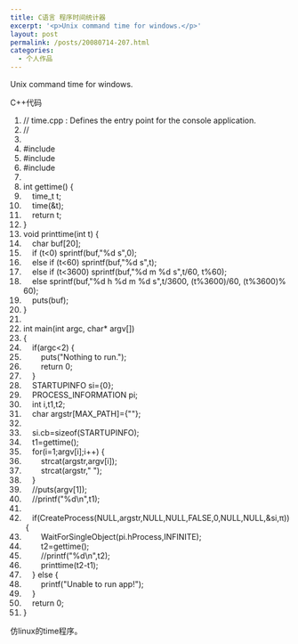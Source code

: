 ```yaml
---
title: C语言 程序时间统计器
excerpt: '<p>Unix command time for windows.</p>'
layout: post
permalink: /posts/20080714-207.html
categories:
  - 个人作品
---
```

Unix command time for windows.

<div class="codeText">
  <div class="codeHead">
    C++代码
  </div>
  
  <ol class="dp-cpp" start="1">
    <li class="alt">
      <span><span class="comment">//&nbsp;time.cpp&nbsp;:&nbsp;Defines&nbsp;the&nbsp;entry&nbsp;point&nbsp;for&nbsp;the&nbsp;console&nbsp;application.</span><span>&nbsp;&nbsp;</span></span>
    </li>
    <li class="">
      <span><span class="comment">//</span><span>&nbsp;&nbsp;</span></span>
    </li>
    <li class="alt">
      <span>&nbsp;&nbsp;</span>
    </li>
    <li class="">
      <span><span class="preprocessor">#include&nbsp;<stdio.h></span><span>&nbsp;&nbsp;</span></span>
    </li>
    <li class="alt">
      <span><span class="preprocessor">#include&nbsp;<time.h></span><span>&nbsp;&nbsp;</span></span>
    </li>
    <li class="">
      <span><span class="preprocessor">#include&nbsp;<windows.h></span><span>&nbsp;&nbsp;</span></span>
    </li>
    <li class="alt">
      <span>&nbsp;&nbsp;</span>
    </li>
    <li class="">
      <span><span class="datatypes">int</span><span>&nbsp;gettime()&nbsp;{&nbsp;&nbsp;</span></span>
    </li>
    <li class="alt">
      <span>&nbsp;&nbsp;&nbsp;&nbsp;<span class="datatypes">time_t</span><span>&nbsp;t;&nbsp;&nbsp;</span></span>
    </li>
    <li class="">
      <span>&nbsp;&nbsp;&nbsp;&nbsp;time(&t);&nbsp;&nbsp;</span>
    </li>
    <li class="alt">
      <span>&nbsp;&nbsp;&nbsp;&nbsp;<span class="keyword">return</span><span>&nbsp;t;&nbsp;&nbsp;</span></span>
    </li>
    <li class="">
      <span>}&nbsp;&nbsp;</span>
    </li>
    <li class="alt">
      <span><span class="keyword">void</span><span>&nbsp;printtime(</span><span class="datatypes">int</span><span>&nbsp;t)&nbsp;{&nbsp;&nbsp;</span></span>
    </li>
    <li class="">
      <span>&nbsp;&nbsp;&nbsp;&nbsp;<span class="datatypes">char</span><span>&nbsp;buf[20];&nbsp;&nbsp;</span></span>
    </li>
    <li class="alt">
      <span>&nbsp;&nbsp;&nbsp;&nbsp;<span class="keyword">if</span><span>&nbsp;(t<0)&nbsp;sprintf(buf,</span><span class="string">"%d&nbsp;s"</span><span>,0);&nbsp;&nbsp;</span></span>
    </li>
    <li class="">
      <span>&nbsp;&nbsp;&nbsp;&nbsp;<span class="keyword">else</span><span>&nbsp;</span><span class="keyword">if</span><span>&nbsp;(t<60)&nbsp;sprintf(buf,</span><span class="string">"%d&nbsp;s"</span><span>,t);&nbsp;&nbsp;</span></span>
    </li>
    <li class="alt">
      <span>&nbsp;&nbsp;&nbsp;&nbsp;<span class="keyword">else</span><span>&nbsp;</span><span class="keyword">if</span><span>&nbsp;(t<3600)&nbsp;sprintf(buf,</span><span class="string">"%d&nbsp;m&nbsp;%d&nbsp;s"</span><span>,t/60,&nbsp;t%60);&nbsp;&nbsp;</span></span>
    </li>
    <li class="">
      <span>&nbsp;&nbsp;&nbsp;&nbsp;<span class="keyword">else</span><span>&nbsp;sprintf(buf,</span><span class="string">"%d&nbsp;h&nbsp;%d&nbsp;m&nbsp;%d&nbsp;s"</span><span>,t/3600,&nbsp;(t%3600)/60,&nbsp;(t%3600)%60);&nbsp;&nbsp;</span></span>
    </li>
    <li class="alt">
      <span>&nbsp;&nbsp;&nbsp;&nbsp;puts(buf);&nbsp;&nbsp;</span>
    </li>
    <li class="">
      <span>}&nbsp;&nbsp;</span>
    </li>
    <li class="alt">
      <span>&nbsp;&nbsp;</span>
    </li>
    <li class="">
      <span><span class="datatypes">int</span><span>&nbsp;main(</span><span class="datatypes">int</span><span>&nbsp;argc,&nbsp;</span><span class="datatypes">char</span><span>*&nbsp;argv[])&nbsp;&nbsp;</span></span>
    </li>
    <li class="alt">
      <span>{&nbsp;&nbsp;</span>
    </li>
    <li class="">
      <span>&nbsp;&nbsp;&nbsp;&nbsp;<span class="keyword">if</span><span>(argc<2)&nbsp;{&nbsp;&nbsp;</span></span>
    </li>
    <li class="alt">
      <span>&nbsp;&nbsp;&nbsp;&nbsp;&nbsp;&nbsp;&nbsp;&nbsp;puts(<span class="string">"Nothing&nbsp;to&nbsp;run."</span><span>);&nbsp;&nbsp;</span></span>
    </li>
    <li class="">
      <span>&nbsp;&nbsp;&nbsp;&nbsp;&nbsp;&nbsp;&nbsp;&nbsp;<span class="keyword">return</span><span>&nbsp;0;&nbsp;&nbsp;</span></span>
    </li>
    <li class="alt">
      <span>&nbsp;&nbsp;&nbsp;&nbsp;}&nbsp;&nbsp;</span>
    </li>
    <li class="">
      <span>&nbsp;&nbsp;&nbsp;&nbsp;STARTUPINFO&nbsp;si={0};&nbsp;&nbsp;</span>
    </li>
    <li class="alt">
      <span>&nbsp;&nbsp;&nbsp;&nbsp;PROCESS_INFORMATION&nbsp;pi;&nbsp;&nbsp;</span>
    </li>
    <li class="">
      <span>&nbsp;&nbsp;&nbsp;&nbsp;<span class="datatypes">int</span><span>&nbsp;i,t1,t2;&nbsp;&nbsp;</span></span>
    </li>
    <li class="alt">
      <span>&nbsp;&nbsp;&nbsp;&nbsp;<span class="datatypes">char</span><span>&nbsp;argstr[MAX_PATH]={</span><span class="string">""</span><span>};&nbsp;&nbsp;</span></span>
    </li>
    <li class="">
      <span>&nbsp;&nbsp;</span>
    </li>
    <li class="alt">
      <span>&nbsp;&nbsp;&nbsp;&nbsp;si.cb=<span class="keyword">sizeof</span><span>(STARTUPINFO);&nbsp;&nbsp;</span></span>
    </li>
    <li class="">
      <span>&nbsp;&nbsp;&nbsp;&nbsp;t1=gettime();&nbsp;&nbsp;</span>
    </li>
    <li class="alt">
      <span>&nbsp;&nbsp;&nbsp;&nbsp;<span class="keyword">for</span><span>(i=1;argv[i];i++)&nbsp;{&nbsp;&nbsp;</span></span>
    </li>
    <li class="">
      <span>&nbsp;&nbsp;&nbsp;&nbsp;&nbsp;&nbsp;&nbsp;&nbsp;strcat(argstr,argv[i]);&nbsp;&nbsp;</span>
    </li>
    <li class="alt">
      <span>&nbsp;&nbsp;&nbsp;&nbsp;&nbsp;&nbsp;&nbsp;&nbsp;strcat(argstr,<span class="string">"&nbsp;"</span><span>);&nbsp;&nbsp;</span></span>
    </li>
    <li class="">
      <span>&nbsp;&nbsp;&nbsp;&nbsp;}&nbsp;&nbsp;</span>
    </li>
    <li class="alt">
      <span>&nbsp;&nbsp;&nbsp;&nbsp;<span class="comment">//puts(argv[1]);</span><span>&nbsp;&nbsp;</span></span>
    </li>
    <li class="">
      <span>&nbsp;&nbsp;&nbsp;&nbsp;<span class="comment">//printf("%d\n",t1);</span><span>&nbsp;&nbsp;</span></span>
    </li>
    <li class="alt">
      <span>&nbsp;&nbsp;</span>
    </li>
    <li class="">
      <span>&nbsp;&nbsp;&nbsp;&nbsp;<span class="keyword">if</span><span>(CreateProcess(NULL,argstr,NULL,NULL,FALSE,0,NULL,NULL,&si,&pi;))&nbsp;{&nbsp;&nbsp;</span></span>
    </li>
    <li class="alt">
      <span>&nbsp;&nbsp;&nbsp;&nbsp;&nbsp;&nbsp;&nbsp;&nbsp;WaitForSingleObject(pi.hProcess,INFINITE);&nbsp;&nbsp;</span>
    </li>
    <li class="">
      <span>&nbsp;&nbsp;&nbsp;&nbsp;&nbsp;&nbsp;&nbsp;&nbsp;t2=gettime();&nbsp;&nbsp;</span>
    </li>
    <li class="alt">
      <span>&nbsp;&nbsp;&nbsp;&nbsp;&nbsp;&nbsp;&nbsp;&nbsp;<span class="comment">//printf("%d\n",t2);</span><span>&nbsp;&nbsp;</span></span>
    </li>
    <li class="">
      <span>&nbsp;&nbsp;&nbsp;&nbsp;&nbsp;&nbsp;&nbsp;&nbsp;printtime(t2-t1);&nbsp;&nbsp;</span>
    </li>
    <li class="alt">
      <span>&nbsp;&nbsp;&nbsp;&nbsp;}&nbsp;<span class="keyword">else</span><span>&nbsp;{&nbsp;&nbsp;</span></span>
    </li>
    <li class="">
      <span>&nbsp;&nbsp;&nbsp;&nbsp;&nbsp;&nbsp;&nbsp;&nbsp;printf(<span class="string">"Unable&nbsp;to&nbsp;run&nbsp;app!"</span><span>);&nbsp;&nbsp;</span></span>
    </li>
    <li class="alt">
      <span>&nbsp;&nbsp;&nbsp;&nbsp;}&nbsp;&nbsp;</span>
    </li>
    <li class="">
      <span>&nbsp;&nbsp;&nbsp;&nbsp;<span class="keyword">return</span><span>&nbsp;0;&nbsp;&nbsp;</span></span>
    </li>
    <li class="alt">
      <span>}&nbsp;&nbsp;</span>
    </li>
  </ol>
</div>

仿linux的time程序。